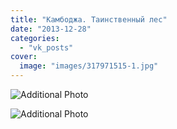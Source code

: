 ```yaml
---
title: "Камбоджа. Таинственный лес"
date: "2013-12-28"
categories: 
  - "vk_posts"
cover:
  image: "images/317971515-1.jpg"
---
```


![Additional Photo](https://vodpop.ru/wp-content/uploads/2023/07/317971516-1.jpg)

![Additional Photo](https://vodpop.ru/wp-content/uploads/2023/07/317971517-1.jpg)
